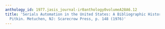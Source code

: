 ```yaml
---
anthology_id: 1977.jasis_journal-ir0anthology0volumeA28A6.12
title: 'Serials Automation in the United States: A Bibliographic History. Gary M.
  Pitkin. Metuchen, NJ: Scarecrow Press, p. 148 (1976)'
---
```

